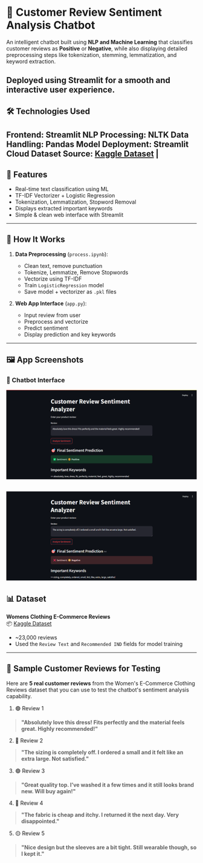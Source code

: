 # 🤖 Customer Review Sentiment Analysis Chatbot

An intelligent chatbot built using **NLP and Machine Learning** that classifies customer reviews as **Positive** or **Negative**, while also displaying detailed preprocessing steps like tokenization, stemming, lemmatization, and keyword extraction.

Deployed using **Streamlit** for a smooth and interactive user experience.
---

## 🛠️ Technologies Used

Frontend: Streamlit
NLP Processing: NLTK
Data Handling: Pandas
Model Deployment: Streamlit Cloud
Dataset Source: [Kaggle Dataset](https://www.kaggle.com/datasets/nicapotato/womens-ecommerce-clothing-reviews) |
---

## 🚀 Features

- Real-time text classification using ML
- TF-IDF Vectorizer + Logistic Regression
- Tokenization, Lemmatization, Stopword Removal
- Displays extracted important keywords
- Simple & clean web interface with Streamlit
---

## 🧠 How It Works

1. **Data Preprocessing** (`process.ipynb`):
   - Clean text, remove punctuation
   - Tokenize, Lemmatize, Remove Stopwords
   - Vectorize using TF-IDF
   - Train `LogisticRegression` model
   - Save model + vectorizer as `.pkl` files

2. **Web App Interface** (`app.py`):
   - Input review from user
   - Preprocess and vectorize
   - Predict sentiment
   - Display prediction and key keywords
---

## 🖼️ App Screenshots

### 💬 Chatbot Interface  
![Chatbot UI](assets/ss1.png)

![Chatbot UI](assets/ss2.png)
---

## 📊 Dataset

**Womens Clothing E-Commerce Reviews**  
📦 [Kaggle Dataset](https://www.kaggle.com/datasets/nicapotato/womens-ecommerce-clothing-reviews)  
- ~23,000 reviews
- Used the `Review Text` and `Recommended IND` fields for model training
---

## 🧪 Sample Customer Reviews for Testing

Here are **5 real customer reviews** from the Women's E-Commerce Clothing Reviews dataset that you can use to test the chatbot's sentiment analysis capability.

1. 🟢 Review 1
> **"Absolutely love this dress! Fits perfectly and the material feels great. Highly recommended!"**
2. 🔴 Review 2 
> **"The sizing is completely off. I ordered a small and it felt like an extra large. Not satisfied."**

3. 🟢 Review 3 
> **"Great quality top. I’ve washed it a few times and it still looks brand new. Will buy again!"**

4. 🔴 Review 4 
> **"The fabric is cheap and itchy. I returned it the next day. Very disappointed."**

5. 🟡 Review 5 
> **"Nice design but the sleeves are a bit tight. Still wearable though, so I kept it."**
